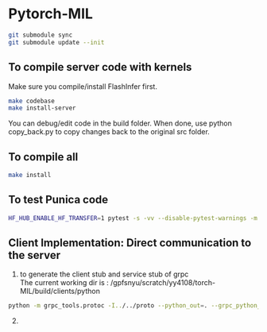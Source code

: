 # Pytorch-MIL
```bash
git submodule sync
git submodule update --init
```

## To compile server code with kernels

Make sure you compile/install FlashInfer first.

```bash
make codebase
make install-server
```

You can debug/edit code in the build folder. When done, use python copy_back.py to copy changes back to the original src folder.


## To compile all

```bash
make install
```

## To test Punica code

```bash
HF_HUB_ENABLE_HF_TRANSFER=1 pytest -s -vv --disable-pytest-warnings -m "punica_test" build/server/tests
```


## Client Implementation: Direct communication to the server

1. to generate the client stub and service stub of grpc   
The current working dir is : /gpfsnyu/scratch/yy4108/torch-MIL/build/clients/python

```bash
python -m grpc_tools.protoc -I../../proto --python_out=. --grpc_python_out=. generate.proto
```

2. 